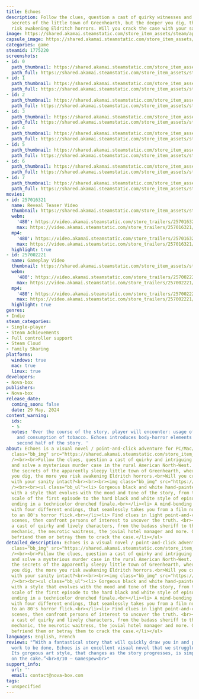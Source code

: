 ```yaml
---
title: Echoes
description: Follow the clues, question a cast of quirky witnesses and uncover the
  secrets of the little town of Greenhearth, but the deeper you dig, the more your
  risk awakening Eldritch horrors. Will you crack the case with your sanity intact?
image: https://shared.akamai.steamstatic.com/store_item_assets/steam/apps/1775220/header.jpg?t=1725310365
capsule_image: https://shared.akamai.steamstatic.com/store_item_assets/steam/apps/1775220/capsule_231x87.jpg?t=1725310365
categories: game
steamid: 1775220
screenshots:
- id: 0
  path_thumbnail: https://shared.akamai.steamstatic.com/store_item_assets/steam/apps/1775220/ss_998d1c2d4039cbf638e82c7c0b043afb82aa228b.600x338.jpg?t=1725310365
  path_full: https://shared.akamai.steamstatic.com/store_item_assets/steam/apps/1775220/ss_998d1c2d4039cbf638e82c7c0b043afb82aa228b.1920x1080.jpg?t=1725310365
- id: 1
  path_thumbnail: https://shared.akamai.steamstatic.com/store_item_assets/steam/apps/1775220/ss_d43c6d0c8aa311de8872d8447bd5e810b3793cb9.600x338.jpg?t=1725310365
  path_full: https://shared.akamai.steamstatic.com/store_item_assets/steam/apps/1775220/ss_d43c6d0c8aa311de8872d8447bd5e810b3793cb9.1920x1080.jpg?t=1725310365
- id: 2
  path_thumbnail: https://shared.akamai.steamstatic.com/store_item_assets/steam/apps/1775220/ss_d8e623b7cc26122d5038b8c0ed0da9dded9776a2.600x338.jpg?t=1725310365
  path_full: https://shared.akamai.steamstatic.com/store_item_assets/steam/apps/1775220/ss_d8e623b7cc26122d5038b8c0ed0da9dded9776a2.1920x1080.jpg?t=1725310365
- id: 3
  path_thumbnail: https://shared.akamai.steamstatic.com/store_item_assets/steam/apps/1775220/ss_7d9999d90c66ede2e6a35d859b2612eff89d2bbb.600x338.jpg?t=1725310365
  path_full: https://shared.akamai.steamstatic.com/store_item_assets/steam/apps/1775220/ss_7d9999d90c66ede2e6a35d859b2612eff89d2bbb.1920x1080.jpg?t=1725310365
- id: 4
  path_thumbnail: https://shared.akamai.steamstatic.com/store_item_assets/steam/apps/1775220/ss_319afd199115f39915f1626a2e1f4656325060f4.600x338.jpg?t=1725310365
  path_full: https://shared.akamai.steamstatic.com/store_item_assets/steam/apps/1775220/ss_319afd199115f39915f1626a2e1f4656325060f4.1920x1080.jpg?t=1725310365
- id: 5
  path_thumbnail: https://shared.akamai.steamstatic.com/store_item_assets/steam/apps/1775220/ss_91f0987f915a29a9c0ece53ef2f81c2ac43f2a94.600x338.jpg?t=1725310365
  path_full: https://shared.akamai.steamstatic.com/store_item_assets/steam/apps/1775220/ss_91f0987f915a29a9c0ece53ef2f81c2ac43f2a94.1920x1080.jpg?t=1725310365
- id: 6
  path_thumbnail: https://shared.akamai.steamstatic.com/store_item_assets/steam/apps/1775220/ss_b0f05ac6f62736e188696833979598e4f638d4ea.600x338.jpg?t=1725310365
  path_full: https://shared.akamai.steamstatic.com/store_item_assets/steam/apps/1775220/ss_b0f05ac6f62736e188696833979598e4f638d4ea.1920x1080.jpg?t=1725310365
- id: 7
  path_thumbnail: https://shared.akamai.steamstatic.com/store_item_assets/steam/apps/1775220/ss_83b78858dc6d90a494f73fe23dbc724de0b3b28c.600x338.jpg?t=1725310365
  path_full: https://shared.akamai.steamstatic.com/store_item_assets/steam/apps/1775220/ss_83b78858dc6d90a494f73fe23dbc724de0b3b28c.1920x1080.jpg?t=1725310365
movies:
- id: 257016321
  name: Reveal Teaser Video
  thumbnail: https://shared.akamai.steamstatic.com/store_item_assets/steam/apps/257016321/movie.293x165.jpg?t=1713876984
  webm:
    '480': https://video.akamai.steamstatic.com/store_trailers/257016321/movie480_vp9.webm?t=1713876984
    max: https://video.akamai.steamstatic.com/store_trailers/257016321/movie_max_vp9.webm?t=1713876984
  mp4:
    '480': https://video.akamai.steamstatic.com/store_trailers/257016321/movie480.mp4?t=1713876984
    max: https://video.akamai.steamstatic.com/store_trailers/257016321/movie_max.mp4?t=1713876984
  highlight: true
- id: 257002221
  name: Gameplay Video
  thumbnail: https://shared.akamai.steamstatic.com/store_item_assets/steam/apps/257002221/movie.293x165.jpg?t=1713876995
  webm:
    '480': https://video.akamai.steamstatic.com/store_trailers/257002221/movie480_vp9.webm?t=1713876995
    max: https://video.akamai.steamstatic.com/store_trailers/257002221/movie_max_vp9.webm?t=1713876995
  mp4:
    '480': https://video.akamai.steamstatic.com/store_trailers/257002221/movie480.mp4?t=1713876995
    max: https://video.akamai.steamstatic.com/store_trailers/257002221/movie_max.mp4?t=1713876995
  highlight: true
genres:
- Indie
steam_categories:
- Single-player
- Steam Achievements
- Full controller support
- Steam Cloud
- Family Sharing
platforms:
  windows: true
  mac: true
  linux: true
developers:
- Nova-box
publishers:
- Nova-box
release_date:
  coming_soon: false
  date: 29 May, 2024
content_warning:
  ids:
  - 5
  notes: 'Over the course of the story, player will encounter: usage of guns, violence,
    and consumption of tobacco. Echoes introduces body-horror elements towards the
    second half of the story. '
about: Echoes is a visual novel / point-and-click adventure for PC/Mac/linux.<br><br><img
  class="bb_img" src="https://shared.akamai.steamstatic.com/store_item_assets/steam/apps/1775220/extras/Story_EN.png?t=1725310365"
  /><br><br>Follow the clues, question a cast of quirky and intriguing witnesses,
  and solve a mysterious murder case in the rural American North-West. <br>Uncover
  the secrets of the apparently sleepy little town of Greenhearth, where the deeper
  you dig, the more you risk awakening Eldritch horrors.<br>Will you crack the case
  with your sanity intact?<br><br><br><img class="bb_img" src="https://shared.akamai.steamstatic.com/store_item_assets/steam/apps/1775220/extras/Features_EN.png?t=1725310365"
  /><br><br><ul class="bb_ul"><li> Gorgeous black and white hand-painted illustrations,
  with a style that evolves with the mood and tone of the story, from the soft gray
  scale of the first episode to the hard black and white style of episode four, before
  ending in a technicolor drenched finale.<br></li><li> A mind-bending narrative adventure,
  with four different endings, that seamlessly takes you from a film noir pastiche
  to an 80's horror flick.<br></li><li> Find clues in light point-and-click gameplay
  scenes, then confront persons of interest to uncover the truth. <br></li><li> Meet
  a cast of quirky and lively characters, from the badass sheriff to the strange car
  mechanic, the neurotic waitress, the jovial hotel manager and more. Question them,
  befriend them or betray them to crack the case.</li></ul>
detailed_description: Echoes is a visual novel / point-and-click adventure for PC/Mac/linux.<br><br><img
  class="bb_img" src="https://shared.akamai.steamstatic.com/store_item_assets/steam/apps/1775220/extras/Story_EN.png?t=1725310365"
  /><br><br>Follow the clues, question a cast of quirky and intriguing witnesses,
  and solve a mysterious murder case in the rural American North-West. <br>Uncover
  the secrets of the apparently sleepy little town of Greenhearth, where the deeper
  you dig, the more you risk awakening Eldritch horrors.<br>Will you crack the case
  with your sanity intact?<br><br><br><img class="bb_img" src="https://shared.akamai.steamstatic.com/store_item_assets/steam/apps/1775220/extras/Features_EN.png?t=1725310365"
  /><br><br><ul class="bb_ul"><li> Gorgeous black and white hand-painted illustrations,
  with a style that evolves with the mood and tone of the story, from the soft gray
  scale of the first episode to the hard black and white style of episode four, before
  ending in a technicolor drenched finale.<br></li><li> A mind-bending narrative adventure,
  with four different endings, that seamlessly takes you from a film noir pastiche
  to an 80's horror flick.<br></li><li> Find clues in light point-and-click gameplay
  scenes, then confront persons of interest to uncover the truth. <br></li><li> Meet
  a cast of quirky and lively characters, from the badass sheriff to the strange car
  mechanic, the neurotic waitress, the jovial hotel manager and more. Question them,
  befriend them or betray them to crack the case.</li></ul>
languages: English, French
reviews: "“With a fantastical story that will quickly draw you in and plenty of detective
  work to be done, Echoes is an excellent visual novel that we struggled to put down.
  Its gorgeous art style, that changes as the story progresses, is simply the icing
  on the cake.”<br>8/10 – Gamespew<br>"
support_info:
  url: ''
  email: contact@nova-box.com
tags:
- unspecified
---
```


